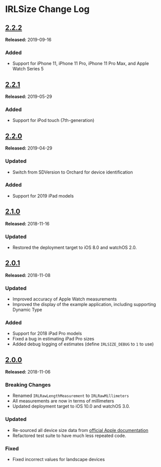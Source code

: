 # IRLSize Change Log

## [2.2.2](https://github.com/detroit-labs/IRLSize/releases/tag/2.2.2)
**Released:** 2019-09-16

### Added
- Support for iPhone 11, iPhone 11 Pro, iPhone 11 Pro Max, and Apple Watch Series 5

## [2.2.1](https://github.com/detroit-labs/IRLSize/releases/tag/2.2.1)
**Released:** 2019-05-29

### Added
  - Support for iPod touch (7th-generation)

## [2.2.0](https://github.com/detroit-labs/IRLSize/releases/tag/2.2.0)
**Released:** 2019-04-29

### Updated
  - Switch from SDVersion to Orchard for device identification

### Added
  - Support for 2019 iPad models

## [2.1.0](https://github.com/detroit-labs/IRLSize/releases/tag/2.1.0)
**Released:** 2018-11-16

### Updated
  - Restored the deployment target to iOS 8.0 and watchOS 2.0.

## [2.0.1](https://github.com/detroit-labs/IRLSize/releases/tag/2.0.1)
**Released:** 2018-11-08

### Updated
  - Improved accuracy of Apple Watch measurements
  - Improved the display of the example application, including supporting Dynamic Type

### Added
  - Support for 2018 iPad Pro models
  - Fixed a bug in estimating iPad Pro sizes
  - Added debug logging of estimates (define `IRLSIZE_DEBUG` to `1` to use)

## [2.0.0](https://github.com/detroit-labs/IRLSize/releases/tag/2.0.0)
**Released:** 2018-11-06

### Breaking Changes
  - Renamed `IRLRawLengthMeasurement` to `IRLRawMillimeters`
  - All measurements are now in terms of millimeters
  - Updated deployment target to iOS 10.0 and watchOS 3.0.

### Updated
  - Re-sourced all device size data from [official Apple documentation](https://developer.apple.com/accessories)
  - Refactored test suite to have much less repeated code.

### Fixed
  - Fixed incorrect values for landscape devices
